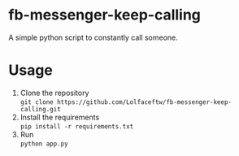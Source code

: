 # fb-messenger-keep-calling
A simple python script to constantly call someone.

# Usage
1. Clone the repository<br>
`git clone https://github.com/Lolfaceftw/fb-messenger-keep-calling.git`
3. Install the requirements<br>
`pip install -r requirements.txt`
5. Run<br>
`python app.py`
